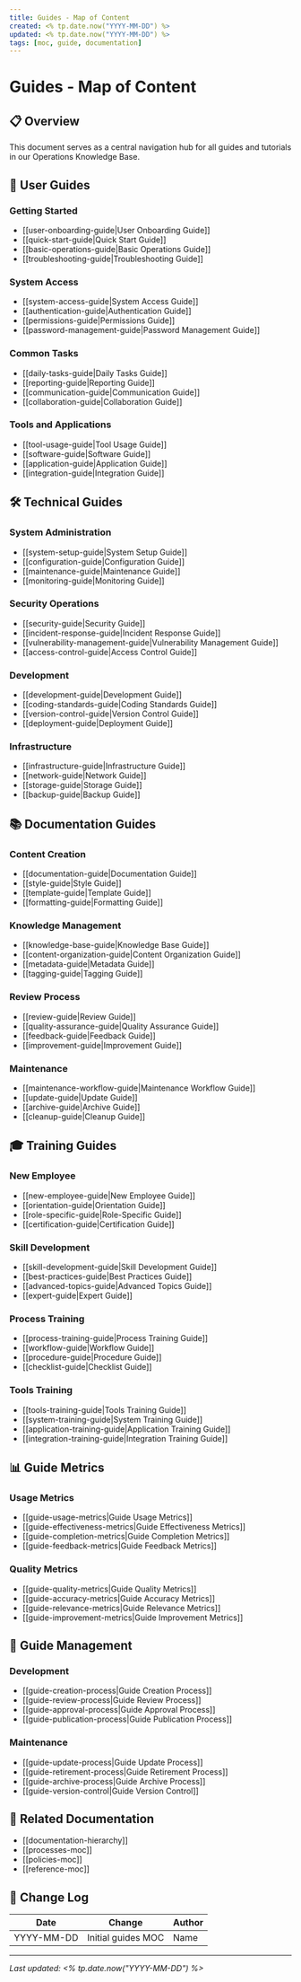 ```yaml
---
title: Guides - Map of Content
created: <% tp.date.now("YYYY-MM-DD") %>
updated: <% tp.date.now("YYYY-MM-DD") %>
tags: [moc, guide, documentation]
---
```


# Guides - Map of Content

## 📋 Overview
This document serves as a central navigation hub for all guides and tutorials in our Operations Knowledge Base.

## 👤 User Guides

### Getting Started
- [[user-onboarding-guide|User Onboarding Guide]]
- [[quick-start-guide|Quick Start Guide]]
- [[basic-operations-guide|Basic Operations Guide]]
- [[troubleshooting-guide|Troubleshooting Guide]]

### System Access
- [[system-access-guide|System Access Guide]]
- [[authentication-guide|Authentication Guide]]
- [[permissions-guide|Permissions Guide]]
- [[password-management-guide|Password Management Guide]]

### Common Tasks
- [[daily-tasks-guide|Daily Tasks Guide]]
- [[reporting-guide|Reporting Guide]]
- [[communication-guide|Communication Guide]]
- [[collaboration-guide|Collaboration Guide]]

### Tools and Applications
- [[tool-usage-guide|Tool Usage Guide]]
- [[software-guide|Software Guide]]
- [[application-guide|Application Guide]]
- [[integration-guide|Integration Guide]]

## 🛠 Technical Guides

### System Administration
- [[system-setup-guide|System Setup Guide]]
- [[configuration-guide|Configuration Guide]]
- [[maintenance-guide|Maintenance Guide]]
- [[monitoring-guide|Monitoring Guide]]

### Security Operations
- [[security-guide|Security Guide]]
- [[incident-response-guide|Incident Response Guide]]
- [[vulnerability-management-guide|Vulnerability Management Guide]]
- [[access-control-guide|Access Control Guide]]

### Development
- [[development-guide|Development Guide]]
- [[coding-standards-guide|Coding Standards Guide]]
- [[version-control-guide|Version Control Guide]]
- [[deployment-guide|Deployment Guide]]

### Infrastructure
- [[infrastructure-guide|Infrastructure Guide]]
- [[network-guide|Network Guide]]
- [[storage-guide|Storage Guide]]
- [[backup-guide|Backup Guide]]

## 📚 Documentation Guides

### Content Creation
- [[documentation-guide|Documentation Guide]]
- [[style-guide|Style Guide]]
- [[template-guide|Template Guide]]
- [[formatting-guide|Formatting Guide]]

### Knowledge Management
- [[knowledge-base-guide|Knowledge Base Guide]]
- [[content-organization-guide|Content Organization Guide]]
- [[metadata-guide|Metadata Guide]]
- [[tagging-guide|Tagging Guide]]

### Review Process
- [[review-guide|Review Guide]]
- [[quality-assurance-guide|Quality Assurance Guide]]
- [[feedback-guide|Feedback Guide]]
- [[improvement-guide|Improvement Guide]]

### Maintenance
- [[maintenance-workflow-guide|Maintenance Workflow Guide]]
- [[update-guide|Update Guide]]
- [[archive-guide|Archive Guide]]
- [[cleanup-guide|Cleanup Guide]]

## 🎓 Training Guides

### New Employee
- [[new-employee-guide|New Employee Guide]]
- [[orientation-guide|Orientation Guide]]
- [[role-specific-guide|Role-Specific Guide]]
- [[certification-guide|Certification Guide]]

### Skill Development
- [[skill-development-guide|Skill Development Guide]]
- [[best-practices-guide|Best Practices Guide]]
- [[advanced-topics-guide|Advanced Topics Guide]]
- [[expert-guide|Expert Guide]]

### Process Training
- [[process-training-guide|Process Training Guide]]
- [[workflow-guide|Workflow Guide]]
- [[procedure-guide|Procedure Guide]]
- [[checklist-guide|Checklist Guide]]

### Tools Training
- [[tools-training-guide|Tools Training Guide]]
- [[system-training-guide|System Training Guide]]
- [[application-training-guide|Application Training Guide]]
- [[integration-training-guide|Integration Training Guide]]

## 📊 Guide Metrics

### Usage Metrics
- [[guide-usage-metrics|Guide Usage Metrics]]
- [[guide-effectiveness-metrics|Guide Effectiveness Metrics]]
- [[guide-completion-metrics|Guide Completion Metrics]]
- [[guide-feedback-metrics|Guide Feedback Metrics]]

### Quality Metrics
- [[guide-quality-metrics|Guide Quality Metrics]]
- [[guide-accuracy-metrics|Guide Accuracy Metrics]]
- [[guide-relevance-metrics|Guide Relevance Metrics]]
- [[guide-improvement-metrics|Guide Improvement Metrics]]

## 🔄 Guide Management

### Development
- [[guide-creation-process|Guide Creation Process]]
- [[guide-review-process|Guide Review Process]]
- [[guide-approval-process|Guide Approval Process]]
- [[guide-publication-process|Guide Publication Process]]

### Maintenance
- [[guide-update-process|Guide Update Process]]
- [[guide-retirement-process|Guide Retirement Process]]
- [[guide-archive-process|Guide Archive Process]]
- [[guide-version-control|Guide Version Control]]

## 📝 Related Documentation
- [[documentation-hierarchy]]
- [[processes-moc]]
- [[policies-moc]]
- [[reference-moc]]

## 🔄 Change Log
| Date | Change | Author |
|------|--------|--------|
| YYYY-MM-DD | Initial guides MOC | Name |

---

*Last updated: <% tp.date.now("YYYY-MM-DD") %>* 